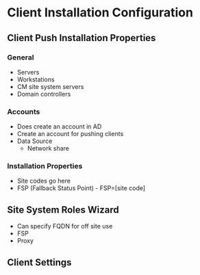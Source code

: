 # Client Installation Configuration

## Client Push Installation Properties

### General

- Servers
- Workstations
- CM site system servers
- Domain controllers

### Accounts

- Does create an account in AD
- Create an account for pushing clients
- Data Source
  - Network share

### Installation Properties

- Site codes go here
- FSP (Fallback Status Point) - FSP=[site code]

## Site System Roles Wizard

- Can specify FQDN for off site use
- FSP
- Proxy

## Client Settings
